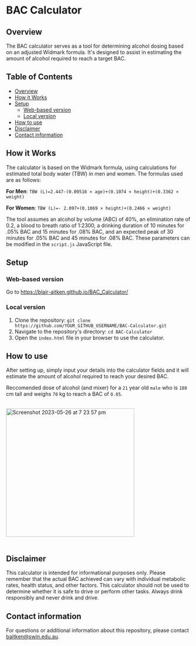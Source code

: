 # BAC Calculator

## Overview

The BAC calculator serves as a tool for determining alcohol dosing based on an adjusted Widmark formula. It's designed to assist in estimating the amount of alcohol required to reach a target BAC.

## Table of Contents

- [Overview](#overview)
- [How it Works](#how-it-works)
- [Setup](#setup)
  - [Web-based version](web-based-version)
  - [Local version](local-version)
- [How to use](#how-to-use)
- [Disclaimer](#disclaimer)
- [Contact information](contact-information)

## How it Works

The calculator is based on the Widmark formula, using calculations for estimated total body water (TBW) in men and women. The formulas used are as follows:

**For Men**: `TBW (L)=2.447-(0.09516 × age)+(0.1074 × height)+(0.3362 × weight)`

**For Women**: `TBW (L)=- 2.097+(0.1069 × height)+(0.2466 × weight)`

The tool assumes an alcohol by volume (ABC) of 40%, an elimination rate of 0.2, a blood to breath ratio of 1:2300, a drinking duration of 10 minutes for .05% BAC and 15 minutes for .08% BAC, and an expected peak of 30 minutes for .05% BAC and 45 minutes for .08% BAC. These parameters can be modified in the `script.js` JavaScript file.

## Setup

### Web-based version

Go to https://blair-aitken.github.io/BAC_Calculator/

### Local version 

1. Clone the repository: `git clone https://github.com/YOUR_GITHUB_USERNAME/BAC-Calculator.git`
2. Navigate to the repository's directory: `cd BAC-Calculator`
3. Open the `index.html` file in your browser to use the calculator.

## How to use

After setting up, simply input your details into the calculator fields and it will estimate the amount of alcohol required to reach your desired BAC.

Reccomended dose of alcohol (and mixer) for a `21` year old `male` who is `180` cm tall and weighs `70` kg to reach a BAC of `0.05`.

<br><img width="350" alt="Screenshot 2023-05-26 at 7 23 57 pm" src="https://github.com/blair-aitken/BAC_Calculator/assets/131508862/9dc9f0e5-38ed-4a8b-88fc-3bf6b2fc9479"><br><br>

## Disclaimer

This calculator is intended for informational purposes only. Please remember that the actual BAC achieved can vary with individual metabolic rates, health status, and other factors. This calculator should not be used to determine whether it is safe to drive or perform other tasks. Always drink responsibly and never drink and drive.

## Contact information
For questions or additional information about this repository, please contact baitken@swin.edu.au.
